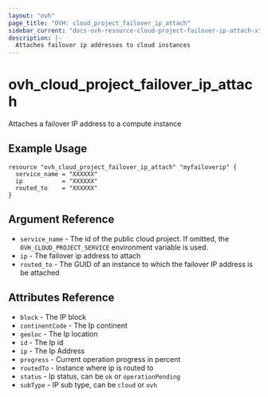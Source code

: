 ```yaml
---
layout: "ovh"
page_title: "OVH: cloud_project_failover_ip_attach"
sidebar_current: "docs-ovh-resource-cloud-project-failover-ip-attach-x"
description: |-
  Attaches failover ip addresses to cloud instances
---
```


# ovh_cloud_project_failover_ip_attach

Attaches a failover IP address to a compute instance

## Example Usage

```hcl
resource "ovh_cloud_project_failover_ip_attach" "myfailoverip" {
  service_name = "XXXXXX"
  ip           = "XXXXXX"
  routed_to    = "XXXXXX"
}
```

## Argument Reference


* `service_name` - The id of the public cloud project. If omitted,
  the `OVH_CLOUD_PROJECT_SERVICE` environment variable is used.
* `ip` - The failover ip address to attach
* `routed_to` - The GUID of an instance to which the failover IP address is be attached

## Attributes Reference

* `block` - The IP block
* `continentCode` - The Ip continent
* `geoloc` - The Ip location
* `id` - The Ip id
* `ip` - The Ip Address
* `progress` - Current operation progress in percent
* `routedTo` - Instance where ip is routed to
* `status` - Ip status, can be `ok` or `operationPending`
* `subType` - IP sub type, can be `cloud` or `ovh`
